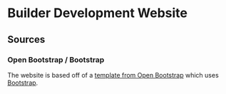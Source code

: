 # Builder Development Website
## Sources
### Open Bootstrap / Bootstrap
The website is based off of a [template from Open Bootstrap](https://startbootstrap.com/template/modern-business) which uses [Bootstrap](https://getbootstrap.com/).
